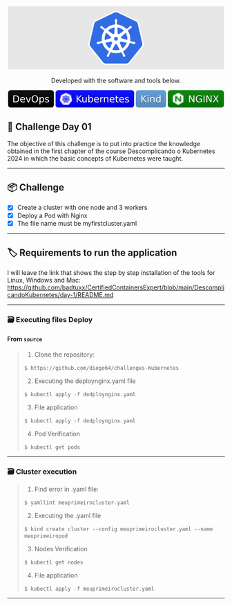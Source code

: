 <p align="center">
  <img src="img.shields.io/image/capa.png" width="500" alt="Capa" /></a>
</p>

<p align="center">
	Developed with the software and tools below.
</p>

<p align="center">
    <img src="img.shields.io/badge/devops.svg?style=flat&logo=devops&logoColor=white" alt="devops.svg">
    <img src="img.shields.io/badge/kubernetes.svg?style=flat&logo=kubernetes&logoColor=white" alt="kubernetes">
    <img src="img.shields.io/badge/kind.svg?style=flat&logo=kind&logoColor=white" alt="kind">
    <img src="img.shields.io/badge/nginx.svg?style=flat&logo=nginx&logoColor=white" alt="nginx">
</p>

## 📝 Challenge Day 01

The objective of this challenge is to put into practice the knowledge obtained in the first chapter of the course Descomplicando o Kubernetes 2024 in which the basic concepts of Kubernetes were taught.

---

## 📦️ Challenge

- [x] Create a cluster with one node and 3 workers
- [x] Deploy a Pod with Nginx
- [x] The file name must be myfirstcluster.yaml

---

## 🏷️ Requirements to run the application

I will leave the link that shows the step by step installation of the tools for Linux, Windows and Mac: https://github.com/badtuxx/CertifiedContainersExpert/blob/main/DescomplicandoKubernetes/day-1/README.md

---

### 🗃️ Executing files Deploy

<h4>From <code>source</code></h4>

> 1. Clone the repository:
>
> ```console
> $ https://github.com/diego64/challenges-Kubernetes
> ```
>
> 2. Executing the deploynginx.yaml file
> ```console
> $ kubectl apply -f dedploynginx.yaml
> ```
>
> 3. File application
> ```console
> $ kubectl apply -f dedploynginx.yaml
> ```
> 4. Pod Verification
> ```console
> $ kubectl get pods
> ```

---

### 🗃️ Cluster execution

> 1. Find error in .yaml file:
>
> ```console
> $ yamllint meuprimeirocluster.yaml
> ```
>
> 2. Executing the .yaml file
> ```console
> $ kind create cluster --config meuprimeirocluster.yaml --name meuprimeiropod
> ```
>
> 3. Nodes Verification
> ```console
> $ kubectl get nodes
> ```
>
> 4. File application
> ```console
> $ kubectl apply -f meuprimeirocluster.yaml
> ```
---